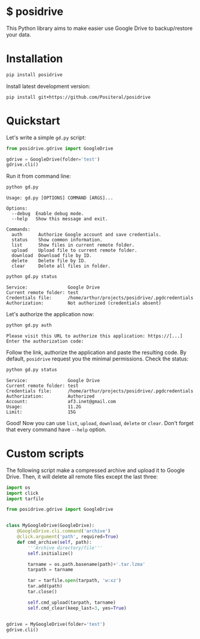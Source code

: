 # $ posidrive

This Python library aims to make easier use Google Drive to backup/restore your data.

# Installation
```bash
pip install posidrive
```
Install latest development version:
```
pip install git+https://github.com/Positeral/posidrive
```
# Quickstart
Let's write a simple `gd.py` script:
```python
from posidrive.gdrive import GoogleDrive

gdrive = GoogleDrive(folder='test')
gdrive.cli()
```
Run it from command line:
```bash
python gd.py
```
```
Usage: gd.py [OPTIONS] COMMAND [ARGS]...

Options:
  --debug  Enable debug mode.
  --help   Show this message and exit.

Commands:
  auth      Authorize Google account and save credentials.
  status    Show common information.
  list      Show files in current remote folder.
  upload    Upload file to current remote folder.
  download  Download file by ID.
  delete    Delete file by ID.
  clear     Delete all files in folder.
```
```bash
python gd.py status
```
```
Service:               Google Drive
Current remote folder: test
Credentials file:      /home/arthur/projects/posidrive/.pgdcredentials
Authorization:         Not authorized (credentials absent)
```
Let's authorize the application now:
```bash
python gd.py auth
```
```
Please visit this URL to authorize this application: https://[...]
Enter the authorization code: 
```
Follow the link, authorize the application and paste the resulting code. By default, `posidrive` request you the minimal permissions. Сheck the status:
```bash
python gd.py status
```
```
Service:               Google Drive
Current remote folder: test
Credentials file:      /home/arthur/projects/posidrive/.pgdcredentials
Authorization:         Authorized
Account:               af3.inet@gmail.com
Usage:                 11.2G
Limit:                 15G
```
Good! Now you can use `list`, `upload`, `download`, `delete` or `clear`. Don't forget that every command have `--help` option.

# Custom scripts
The following script make a compressed archive and upload it to Google Drive. Then, it will delete all remote files except the last three:
```python
import os
import click
import tarfile

from posidrive.gdrive import GoogleDrive


class MyGoogleDrive(GoogleDrive):
    @GoogleDrive.cli.command('archive')
    @click.argument('path', required=True)
    def cmd_archive(self, path):
        '''Archive directory/file'''
        self.initialize()

        tarname = os.path.basename(path)+'.tar.lzma'
        tarpath = tarname

        tar = tarfile.open(tarpath, 'w:xz')
        tar.add(path)
        tar.close()

        self.cmd_upload(tarpath, tarname)
        self.cmd_clear(keep_last=3, yes=True)


gdrive = MyGoogleDrive(folder='test')
gdrive.cli()

